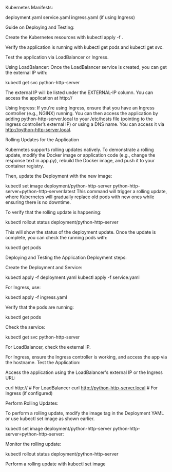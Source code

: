 Kubernetes Manifests:

deployment.yaml
service.yaml
ingress.yaml (if using Ingress)

Guide on Deploying and Testing:

Create the Kubernetes resources with kubectl apply -f <filename>.

Verify the application is running with kubectl get pods and kubectl get svc.

Test the application via LoadBalancer or Ingress.

Using LoadBalancer: Once the LoadBalancer service is created, you can get the external IP with:

kubectl get svc python-http-server

The external IP will be listed under the EXTERNAL-IP column. You can access the application at http://<EXTERNAL-IP>

Using Ingress: 
If you're using Ingress, ensure that you have an Ingress controller (e.g., NGINX) running. You can then access the application by adding python-http-server.local to your /etc/hosts file (pointing to the Ingress controller’s external IP) or using a DNS name. You can access it via http://python-http-server.local.

Rolling Updates for the Application

Kubernetes supports rolling updates natively. To demonstrate a rolling update, modify the Docker image or application code (e.g., change the response text in app.py), rebuild the Docker image, and push it to your container registry.

Then, update the Deployment with the new image:

kubectl set image deployment/python-http-server python-http-server=python-http-server:latest
This command will trigger a rolling update, where Kubernetes will gradually replace old pods with new ones while ensuring there is no downtime.

To verify that the rolling update is happening:

kubectl rollout status deployment/python-http-server

This will show the status of the deployment update. Once the update is complete, you can check the running pods with:

kubectl get pods

Deploying and Testing the Application
Deployment steps:

Create the Deployment and Service:

kubectl apply -f deployment.yaml
kubectl apply -f service.yaml

For Ingress, use:

kubectl apply -f ingress.yaml

Verify that the pods are running:

kubectl get pods

Check the service:


kubectl get svc python-http-server

For LoadBalancer, check the external IP.

For Ingress, ensure the Ingress controller is working, and access the app via the hostname.
Test the Application:

Access the application using the LoadBalancer's external IP or the Ingress URL:

curl http://<EXTERNAL-IP>   # For LoadBalancer
curl http://python-http-server.local   # For Ingress (if configured)

Perform Rolling Updates:

To perform a rolling update, modify the image tag in the Deployment YAML or use kubectl set image as shown earlier.

kubectl set image deployment/python-http-server python-http-server=python-http-server:<new-tag>

Monitor the rolling update:

kubectl rollout status deployment/python-http-server

Perform a rolling update with kubectl set image

